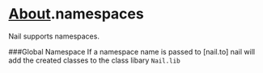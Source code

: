 [glob]: https://npmjs.org/package/glob
[grunt-contrib-coffee]: https://github.com/gruntjs/grunt-contrib-coffee
[grunt-istanbul-coverage]: https://github.com/daniellmb/grunt-istanbul-coverage
[grunt-istanbul]: https://github.com/taichi/grunt-istanbul
[grunt-simple-mocha]: https://github.com/yaymukund/grunt-simple-mocha
[grunt]: http://gruntjs.com/
[mocha]: https://npmjs.org/package/mocha
[should]: https://github.com/visionmedia/should.js
[underscore]: http://underscorejs.org

[About]: ../About.coffee.md
[About.meta-data]: meta-data.coffee.md
[About.modules]: modules.coffee.md
[About.namespaces]: namespaces.coffee.md
[NailApi]: ../NailApi.coffee.md
[NailApi.lib]: ../NailApi/lib.coffee.md
[NailApi.modules]: ../NailApi/modules.coffee.md
[NailApi.parent]: ../NailApi/parent.coffee.md
[NailApi.to]: ../NailApi/to.coffee.md
[NailApi.use]: ../NailApi/use.coffee.md

[nail]: https://github.com/noptic/nail
[npm]: https://github.com/noptic/nail

[About].namespaces
==================
Nail supports namespaces.

###Global Namespace
If a namespace name is passed to [nail.to] nail will add the created classes
to the class libary `Nail.lib`
